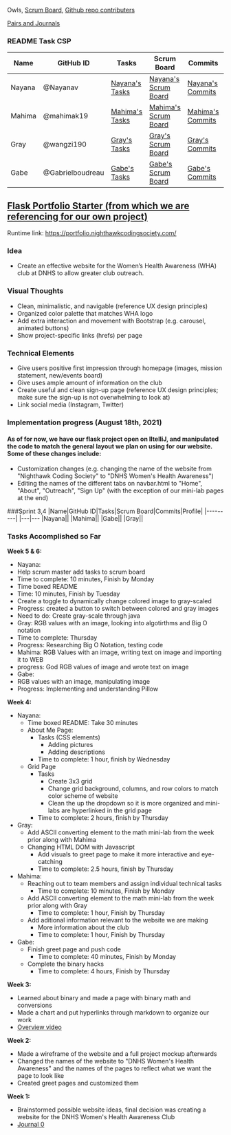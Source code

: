 Owls, [Scrum Board](https://github.com/wangzi190/flask_portfolio/projects/1), [Github repo contributers](https://github.com/wangzi190/flask_portfolio/graphs/contributors)

[Pairs and Journals](https://drive.google.com/drive/folders/1OO_uDmH_A1tTisIU9VoWnIfKt1gEUctu?usp=sharing)

### README Task CSP 
|Name|GitHub ID|Tasks|Scrum Board|Commits|Profile|
|----|---------|-----|-----------|-------|-------|
|Nayana|@Nayanav|[Nayana's Tasks](https://github.com/wangzi190/flask_portfolio/issues?q=assignee%3ANayanav+is%3Aopen)|[Nayana's Scrum Board](https://github.com/wangzi190/flask_portfolio/projects/1?card_filter_query=assignee%3Anayanav)|[Nayana's Commits](https://github.com/wangzi190/flask_portfolio/commits?author=Nayanav)|[Nayana's Profile](https://github.com/Nayanav)|
|Mahima|@mahimak19|[Mahima's Tasks](https://github.com/wangzi190/flask_portfolio/issues?q=assignee%3Amahimak19+is%3Aopen)|[Mahima's Scrum Board](https://github.com/wangzi190/flask_portfolio/projects/1?card_filter_query=assignee%3Amahimak19)|[Mahima's Commits](https://github.com/wangzi190/flask_portfolio/commits?author=mahimak19)|[Mahima's Profile](https://github.com/mahimak19)|
|Gray|@wangzi190|[Gray's Tasks](https://github.com/wangzi190/flask_portfolio/issues?q=assignee%3Awangzi190+is%3Aopen)|[Gray's Scrum Board](https://github.com/wangzi190/flask_portfolio/projects/1?card_filter_query=assignee%3Awangzi190)|[Gray's Commits](https://github.com/wangzi190/flask_portfolio/commits?author=wangzi190)|[Gray's Profile](https://github.com/wangzi190)|
|Gabe|@Gabrielboudreau|[Gabe's Tasks](https://github.com/wangzi190/flask_portfolio/issues?q=assignee%3AGabrielboudreau+is%3Aopen)|[Gabe's Scrum Board](https://github.com/wangzi190/flask_portfolio/projects/1?card_filter_query=assignee%3A+gabrielboudreau)|[Gabe's Commits](https://github.com/wangzi190/flask_portfolio/commits?author=GabrielBoudreau)|[Gabe's Profile](https://github.com/Gabrielboudreau)|



## [Flask Portfolio Starter (from which we are referencing for our own project)](https://nighthawkcodingsociety.com/projectsearch/details/Flask%20Portfolio%20Starter)
Runtime link: https://portfolio.nighthawkcodingsociety.com/

### Idea
* Create an effective website for the Women’s Health Awareness (WHA) club at DNHS to allow greater club outreach.

### Visual Thoughts
* Clean, minimalistic, and navigable (reference UX design principles)
* Organized color palette that matches WHA logo
* Add extra interaction and movement with Bootstrap (e.g. carousel, animated buttons)
* Show project-specific links (hrefs) per page

### Technical Elements
* Give users positive first impression through homepage (images, mission statement, new/events board)
* Give uses ample amount of information on the club
* Create useful and clean sign-up page (reference UX design principles; make sure the sign-up is not overwhelming to look at)
* Link social media (Instagram, Twitter)

### Implementation progress (August 18th, 2021)
#### As of for now, we have our flask project open on IltelliJ, and manipulated the code to match the general layout we plan on using for our website. Some of these changes include:
* Customization changes (e.g. changing the name of the website from "Nighthawk Coding Society" to "DNHS Women's Health Awareness")
* Editing the names of the different tabs on navbar.html to "Home", "About", "Outreach", "Sign Up" (with the exception of our mini-lab pages at the end)

###Sprint 3,4 
|Name|GitHub ID|Tasks|Scrum Board|Commits|Profile| 
|---------| |---|---
|Nayana||
|Mahima||
|Gabe||
|Gray||

### Tasks Accomplished so Far
**Week 5 & 6:**
* Nayana:
 * Help scrum master add tasks to scrum board
 * Time to complete: 10 minutes, Finish by Monday
 * Time boxed README
 * Time: 10 minutes, Finish by Tuesday
 * Create a toggle to dynamically change colored image to gray-scaled
 * Progress: created a button to switch between colored and gray images
 * Need to do: Create gray-scale through java
* Gray: RGB values with an image, looking into algotirthms and Big O notation
 * Time to complete: Thursday
 * Progress: Researching Big O Notation, testing code
* Mahima: RGB Values with an image, writing text on image and importing it to WEB
 * progress: God RGB values of image and wrote text on image
 * Gabe:
 * RGB values with an image, manipulating image
 * Progress: Implementing and understanding Pillow

**Week 4:**
* Nayana: 
  * Time boxed README: Take 30 minutes
  * About Me Page:
    * Tasks (CSS elements)
      * Adding pictures
      * Adding descriptions 
    * Time to complete: 1 hour, finish by Wednesday
  * Grid Page 
    * Tasks
        * Create 3x3 grid
        * Change grid background, columns, and row colors to match color scheme of website
        * Clean the up the dropdown so it is more organized and mini-labs are hyperlinked in the grid page
    * Time to complete: 2 hours, finish by Thursday
* Gray: 
  * Add ASCII converting element to the math mini-lab from the week prior along with Mahima 
  * Changing HTML DOM with Javascript 
    * Add visuals to greet page to make it more interactive and eye-catching 
    * Time to complete: 2.5 hours, finish by Thursday 
* Mahima:
  * Reaching out to team members and assign individual technical tasks 
    * Time to complete: 10 minutes, Finish by Monday 
  * Add ASCII converting element to the math mini-lab from the week prior along with Gray
    * Time to complete: 1 hour, Finish by Thursday 
  * Add aditional information relevant to the website we are making
    * More information about the club 
    * Time to complete: 1 hour, Finish by Thursday
* Gabe: 
  * Finish greet page and push code 
    * Time to complete: 40 minutes, Finish by Monday
  * Complete the binary hacks 
    * Time to complete: 4 hours, Finish by Thursday 

**Week 3:** 
* Learned about binary and made a page with binary math and conversions
* Made a chart and put hyperlinks through markdown to organize our work 
* [Overview video](https://youtu.be/z6-6m7LFtjk)

**Week 2:** 
* Made a wireframe of the website and a full project mockup afterwards 
* Changed the names of the website to "DNHS Women's Health Awareness" and the names of the pages to reflect what we want the page to look like 
* Created greet pages and customized them 

**Week 1:** 
* Brainstormed possible website ideas, final decision was creating a website for the DNHS Women's Health Awareness Club 
* [Journal 0](https://youtu.be/A7jPotTP5gI)
